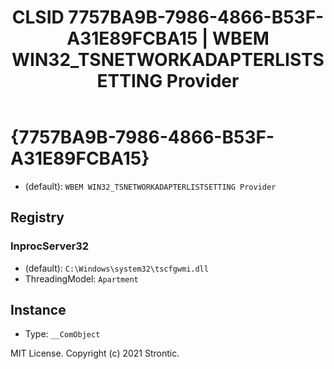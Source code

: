 ﻿---
title: "CLSID 7757BA9B-7986-4866-B53F-A31E89FCBA15 | WBEM WIN32_TSNETWORKADAPTERLISTSETTING Provider"
excerpt: What is COM-Object CLSID 7757BA9B-7986-4866-B53F-A31E89FCBA15?
---

# {7757BA9B-7986-4866-B53F-A31E89FCBA15}

* (default): `WBEM WIN32_TSNETWORKADAPTERLISTSETTING Provider`

## Registry


### InprocServer32

* (default): `C:\Windows\system32\tscfgwmi.dll`
* ThreadingModel: `Apartment`

## Instance

* Type: `__ComObject`

MIT License. Copyright (c) 2021 Strontic.



